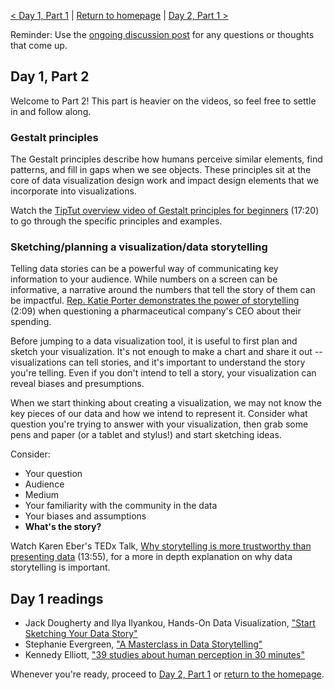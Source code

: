 [< Day 1, Part 1](https://negeenaghassi.github.io/openscholarship-dataviz/day-1/day-1-part-1 "Day 1, Part 1") | [Return to homepage](https://negeenaghassi.github.io/openscholarship-dataviz/index.html "Return to homepage") | [Day 2, Part 1 >](https://negeenaghassi.github.io/openscholarship-dataviz/day-2/day-2-part-1 "Day 2, Part 1") 

Reminder: Use the [ongoing discussion post](https://github.com/negeenaghassi/openscholarship-dataviz/discussions/8 "ongoing discussion post") for any questions or thoughts that come up. 
## Day 1, Part 2
Welcome to Part 2! This part is heavier on the videos, so feel free to settle in and follow along. 

### Gestalt principles
The Gestalt principles describe how humans perceive similar elements, find patterns, and fill in gaps when we see objects. These principles sit at the core of data visualization design work and impact design elements that we incorporate into visualizations. 

Watch the [TipTut overview video of Gestalt principles for beginners](https://youtu.be/FryaH599ec0 "TipTut overview video of Gestalt principles for beginners") (17:20) to go through the specific principles and examples. 

### Sketching/planning a visualization/data storytelling
Telling data stories can be a powerful way of communicating key information to your audience. While numbers on a screen can be informative, a narrative around the numbers that tell the story of them can be impactful. [Rep. Katie Porter demonstrates the power of storytelling](https://www.youtube.com/watch?v=hRWEteXYD_Y "Rep. Katie Porter demonstrates the power of storytelling") (2:09) when questioning a pharmaceutical company's CEO about their spending. 

Before jumping to a data visualization tool, it is useful to first plan and sketch your visualization. It's not enough to make a chart and share it out -- visualizations can tell stories, and it's important to understand the story you're telling. Even if you don't intend to tell a story, your visualization can reveal biases and presumptions. 

When we start thinking about creating a visualization, we may not know the key pieces of our data and how we intend to represent it. Consider what question you're trying to answer with your visualization, then grab some pens and paper (or a tablet and stylus!) and start sketching ideas. 

Consider: 
* Your question
* Audience
* Medium
* Your familiarity with the community in the data
* Your biases and assumptions
* **What's the story?**

Watch Karen Eber's TEDx Talk, [Why storytelling is more trustworthy than presenting data](https://www.youtube.com/watch?v=Ez5yS4Q5ASA "Why storytelling is more trustworthy than presenting data") (13:55), for a more in depth explanation on why data storytelling is important. 

## Day 1 readings
* Jack Dougherty and Ilya Ilyankou, Hands-On Data Visualization, ["Start Sketching Your Data Story"](https://handsondataviz.org/sketch.html "Start Sketching Your Data Story")
* Stephanie Evergreen, ["A Masterclass in Data Storytelling"](https://stephanieevergreen.com/a-masterclass-in-data-storytelling/ "A Masterclass in Data Storytelling")
* Kennedy Elliott, ["39 studies about human perception in 30 minutes"](https://medium.com/@kennelliott/39-studies-about-human-perception-in-30-minutes-4728f9e31a73 "39 studies about human perception in 30 minutes")

Whenever you're ready, proceed to [Day 2, Part 1](https://negeenaghassi.github.io/openscholarship-dataviz/day-2/day-2-part-1 "Day 2, Part 1") or [return to the homepage](https://negeenaghassi.github.io/openscholarship-dataviz/index.html "return to the homepage"). 
